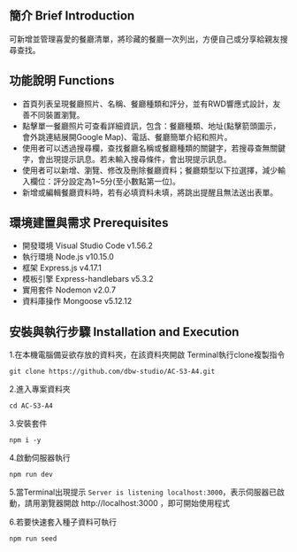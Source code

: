## 簡介 Brief Introduction
可新增並管理喜愛的餐廳清單，將珍藏的餐廳一次列出，方便自己或分享給親友搜尋查找。


## 功能說明 Functions 
- 首頁列表呈現餐廳照片、名稱、餐廳種類和評分，並有RWD響應式設計，友善不同裝置瀏覽。
- 點擊單一餐廳照片可查看詳細資訊，包含：餐廳種類、地址(點擊箭頭圖示，會外跳連結展開Google Map)、電話、餐廳簡單介紹和照片。
- 使用者可以透過搜尋欄，查找餐廳名稱或餐廳種類的關鍵字，若搜尋查無關鍵字，會出現提示訊息。若未輸入搜尋條件，會出現提示訊息。
- 使用者可以新增、瀏覽、修改及刪除餐廳資料；餐廳類型以下拉選擇，減少輸入欄位：評分設定為1~5分(至小數點第一位)。
- 新增或編輯餐廳資料時，若有必填資料未填，將跳出提醒且無法送出表單。


## 環境建置與需求 Prerequisites
- 開發環境 Visual Studio Code v1.56.2
- 執行環境 Node.js v10.15.0
- 框架 Express.js v4.17.1
- 模板引擎 Express-handlebars v5.3.2
- 實用套件 Nodemon v2.0.7
- 資料庫操作 Mongoose v5.12.12


## 安裝與執行步驟 Installation and Execution
1.在本機電腦備妥欲存放的資料夾，在該資料夾開啟 Terminal執行clone複製指令
```
git clone https://github.com/dbw-studio/AC-S3-A4.git
```

2.進入專案資料夾
```
cd AC-S3-A4
```

3.安裝套件
```
npm i -y
```

4.啟動伺服器執行
```
npm run dev
```

5.當Terminal出現提示 `Server is listening localhost:3000`，表示伺服器已啟動，請用瀏覽器開啟 http://localhost:3000 ，即可開始使用程式

6.若要快速套入種子資料可執行
```
npm run seed
```
